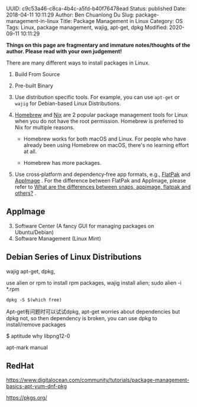 UUID: c9c53a46-c8ca-4b4c-a5fd-b40f76478ead
Status: published
Date: 2018-04-11 10:11:29
Author: Ben Chuanlong Du
Slug: package-management-in-linux
Title: Package Management in Linux
Category: OS
Tags: Linux, package management, wajig, apt-get, dpkg
Modified: 2020-09-11 10:11:29

**Things on this page are fragmentary and immature notes/thoughts of the author. Please read with your own judgement!**

There are many different ways to install packages in Linux.

1. Build From Source

2. Pre-built Binary

3. Use distribution specific tools.
    For example,
    you can use `apt-get` or `wajig` for Debian-based Linux Distributions.

4. [Homebrew](https://www.legendu.net/misc/blog/homebrew-tips) and
    [Nix](https://nixos.org/nix/)
    are 2 popular package management tools for Linux
    when you do not have the root permission.
    Homebrew is preferred to Nix for multiple reasons.

    - Homebrew works for both macOS and Linux. 
        For people who have already been using Homebrew on macOS,
        there's no learning effort at all.

    - Homebrew has more packages.

5. Use cross‐platform and dependency‐free app formats,
    e.g.,
    [FlatPak](https://flatpak.org/)
    and 
    [AppImage](https://appimage.org/)
    .
    For the difference between FlatPak and AppImage,
    please refer to
    [What are the differences between snaps, appimage, flatpak and others?](https://askubuntu.com/questions/866511/what-are-the-differences-between-snaps-appimage-flatpak-and-others)
    .

## AppImage

3. Software Center (A fancy GUI for managing packages on Ubuntu/Debian)
4. Software Management (Linux Mint)

## Debian Series of Linux Distributions

wajig apt-get, dpkg,


use alien or rpm to install rpm packages, wajig install alien; sudo alien -i *.rpm
```
dpkg -S $(which free)
```
Apt-get有问题时可以试试dpkg,
apt-get worries about dependencies but dpkg not,
so then dependency is broken,
you can use dpkg to install/remove packages

$ aptitude why libpng12-0

apt-mark manual

## RedHat

https://www.digitalocean.com/community/tutorials/package-management-basics-apt-yum-dnf-pkg

https://pkgs.org/
